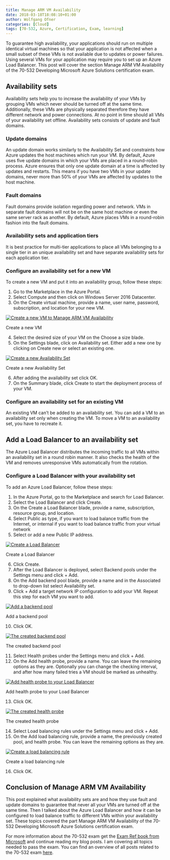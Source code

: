 ```yaml
---
title: Manage ARM VM Availability
date: 2018-03-18T18:08:10+01:00
author: Wolfgang Ofner
categories: [Cloud]
tags: [70-532, Azure, Certification, Exam, learning]
---
```

To guarantee high availability, your applications should run on multiple identical virtual machines so that your application is not affected when a small subset of these VMs is not available due to updates or power failures. Using several VMs for your application may require you to set up an Azure Load Balancer. This post will cover the section Manage ARM VM Availability of the 70-532 Developing Microsoft Azure Solutions certification exam.

## Availability sets

Availability sets help you to increase the availability of your VMs by grouping VMs which never should be turned off at the same time.  Additionally, these VMs are physically separated therefore they have different network and power connections. At no point in time should all VMs of your availability set offline. Availability sets consists of update and fault domains.

### Update domains

An update domain works similarly to the Availability Set and constraints how Azure updates the host machines which run your VM. By default, Azure uses five update domains in which your VMs are placed in a round-robin process. Azure ensures that only one update domain at a time is affected by updates and restarts. This means if you have two VMs in your update domains, never more than 50% of your VMs are affected by updates to the host machine.

### Fault domains

Fault domains provide isolation regarding power and network. VMs in separate fault domains will not be on the same host machine or even the same server rack as another. By default, Azure places VMs in a round-robin fashion into the fault domains.

### Availability sets and application tiers

It is best practice for multi-tier applications to place all VMs belonging to a single tier in an unique availability set and have separate availability sets for each application tier.

### Configure an availability set for a new VM

To create a new VM and put it into an availability group, follow these steps:

  1. Go to the Marketplace in the Azure Portal.
  2. Select Compute and then click on Windows Server 2016 Datacenter.
  3. On the Create virtual machine, provide a name, user name, password, subscription, and location for your new VM.

<div class="col-12 col-sm-10 aligncenter">
  <a href="/assets/img/posts/2018/03/Create-a-new-VM.jpg"><img loading="lazy" src="/assets/img/posts/2018/03/Create-a-new-VM.jpg" alt="Create a new VM to Manage ARM VM Availability" /></a>
  
  <p>
    Create a new VM
  </p>
</div>

<ol start="4">
  <li>
    Select the desired size of your VM on the Choose a size blade.
  </li>
  <li>
    On the Settings blade, click on Availability set. Either add a new one by clicking on Create new or select an existing one.
  </li>
</ol>

<div class="col-12 col-sm-10 aligncenter">
  <a href="/assets/img/posts/2018/03/Create-a-new-Availability-Set.jpg"><img loading="lazy" src="/assets/img/posts/2018/03/Create-a-new-Availability-Set.jpg" alt="Create a new Availability Set" /></a>
  
  <p>
    Create a new Availability Set
  </p>
</div>

<ol start="6">
  <li>
    After adding the availability set click OK.
  </li>
  <li>
    On the Summary blade, click Create to start the deployment process of your VM.
  </li>
</ol>

### Configure an availability set for an existing VM

An existing VM can&#8217;t be added to an availability set. You can add a VM to an availability set only when creating the VM. To move a VM to an availability set, you have to recreate it.

## Add a Load Balancer to an availability set

The Azure Load Balancer distributes the incoming traffic to all VMs within an availability set in a round robin manner. It also checks the health of the VM and removes unresponsive VMs automatically from the rotation.

### Configure a Load Balancer with your availability set

To add an Azure Load Balancer, follow these steps:

  1. In the Azure Portal, go to the Marketplace and search for Load Balancer.
  2. Select the Load Balancer and click Create.
  3. On the Create a Load Balancer blade, provide a name, subscription, resource group, and location.
  4. Select Public as type, if you want to load balance traffic from the Internet, or internal if you want to load balance traffic from your virtual network
  5. Select or add a new Public IP address.

<div class="col-12 col-sm-10 aligncenter">
  <a href="/assets/img/posts/2018/03/Create-a-Load-Balancer.jpg"><img loading="lazy" src="/assets/img/posts/2018/03/Create-a-Load-Balancer.jpg" alt="Create a Load Balancer" /></a>
  
  <p>
    Create a Load Balancer
  </p>
</div>

<ol start="6">
  <li>
    Click Create.
  </li>
  <li>
    After the Load Balancer is deployed, select Backend pools under the Settings menu and click + Add.
  </li>
  <li>
    On the Add backend pool blade, provide a name and in the Associated to drop-down list select Availability set.
  </li>
  <li>
    Click + Add a target network IP configuration to add your VM. Repeat this step for each VM you want to add.
  </li>
</ol>

<div class="col-12 col-sm-10 aligncenter">
  <a href="/assets/img/posts/2018/03/Add-a-backend-pool.jpg"><img loading="lazy" src="/assets/img/posts/2018/03/Add-a-backend-pool.jpg" alt="Add a backend pool" /></a>
  
  <p>
    Add a backend pool
  </p>
</div>

<ol start="10">
  <li>
    Click OK.
  </li>
</ol>

<div class="col-12 col-sm-10 aligncenter">
  <a href="/assets/img/posts/2018/03/The-created-backend-pool.jpg"><img loading="lazy" src="/assets/img/posts/2018/03/The-created-backend-pool.jpg" alt="The created backend pool" /></a>
  
  <p>
    The created backend pool
  </p>
</div>

<ol start="11">
  <li>
    Select Health probes under the Settings menu and click + Add.
  </li>
  <li>
    On the Add health probe, provide a name. You can leave the remaining options as they are. Optionally you can change the checking interval, and after how many failed tries a VM should be marked as unhealthy.
  </li>
</ol>

<div class="col-12 col-sm-10 aligncenter">
  <a href="/assets/img/posts/2018/03/Add-health-probe-to-your-Load-Balancer.jpg"><img loading="lazy" src="/assets/img/posts/2018/03/Add-health-probe-to-your-Load-Balancer.jpg" alt="Add health probe to your Load Balancer" /></a>
  
  <p>
    Add health probe to your Load Balancer
  </p>
</div>

<ol start="13">
  <li>
    Click OK.
  </li>
</ol>

<div class="col-12 col-sm-10 aligncenter">
  <a href="/assets/img/posts/2018/03/The-created-health-probe.jpg"><img loading="lazy" src="/assets/img/posts/2018/03/The-created-health-probe.jpg" alt="The created health probe" /></a>
  
  <p>
    The created health probe
  </p>
</div>

<ol start="14">
  <li>
    Select Load balancing rules under the Settings menu and click + Add.
  </li>
  <li>
    On the Add load balancing rule, provide a name, the previously created pool, and health probe. You can leave the remaining options as they are.
  </li>
</ol>

<div class="col-12 col-sm-10 aligncenter">
  <a href="/assets/img/posts/2018/03/Create-a-load-balancing-rule.jpg"><img loading="lazy" src="/assets/img/posts/2018/03/Create-a-load-balancing-rule.jpg" alt="Create a load balancing rule" /></a>
  
  <p>
    Create a load balancing rule
  </p>
</div>

<ol start="16">
  <li>
    Click OK.
  </li>
</ol>

## Conclusion of Manage ARM VM Availability

This post explained what availability sets are and how they use fault and update domains to guarantee that never all your VMs are turned off at the same time. Then I talked about the Azure Load Balancer and how it can be configured to load balance traffic to different VMs within your availability set. These topics covered the part Manage ARM VM Availability of the 70-532 Developing Microsoft Azure Solutions certification exam.

For more information about the 70-532 exam get the <a href="http://amzn.to/2EWNWMF" target="_blank" rel="noopener noreferrer">Exam Ref book from Microsoft</a> and continue reading my blog posts. I am covering all topics needed to pass the exam. You can find an overview of all posts related to the 70-532 exam <a href="/prepared-for-the-70-532-exam/" target="_blank" rel="noopener noreferrer">here</a>.